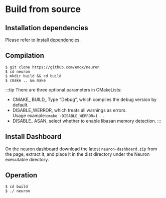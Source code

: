 # Build from source

## Installation dependencies

Please refer to [Install dependencies](https://github.com/emqx/neuron/blob/main/Install-dependencies.md).

## Compilation

```
$ git clone https://github.com/emqx/neuron
$ cd neuron
$ mkdir build && cd build
$ cmake .. && make
```

:::tip
There are three optional parameters in CMakeLists:
* CMAKE_ BUILD_ Type "Debug", which compiles the debug version by default.
* DISABLE_WERROR, which treats all warnings as errors.<br />Usage example:```cmake -DISABLE_WERROR=1 ..```
* DISABLE_ ASAN, select whether to enable libasan memory detection.
:::

## Install Dashboard

On the [neuron dashboard](https://github.com/emqx/neuron-dashboard/releases) download the latest `neuron-dashboard.zip` from the page, extract it, and place it in the dist directory under the Neuron executable directory.

## Operation

```
$ cd build
$ ./ neuron
```